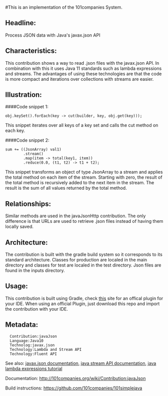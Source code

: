 #This is an implementation of the 101companies System.

## Headline: 
Process JSON data with Java's javax.json API

## Characteristics: 
This contribution shows a way to read .json files with the javax.json API.
In combination with this it uses Java 11 standards such as lambda expressions and streams.
The advantages of using these technologies are that the code is more compact 
and iterations over collections with streams are easier.

## Illustration: 
####Code snippet 1:
```
obj.keySet().forEach(key -> cut(builder, key, obj.get(key)));
```
This snippet iterates over all keys of a key set and calls the cut method on each key. 

####Code snippet 2:
```
sum += ((JsonArray) val1)
        .stream()
        .map(item -> total(key1, item))
        .reduce(0.0, (t1, t2) -> t1 + t2);
```
This snippet transforms an object of type JsonArray to a stream and 
applies the total method on each item of the stream. Starting with zero, 
the result of the total method is recursively added to the next item in the stream. 
The result is the sum of all values returned by the total method. 


## Relationships: 
Similar methods are used in the javaJsonHttp contribution.
The only difference is that URLs are used to retrieve .json files instead of 
having them locally saved. 

## Architecture: 
The contribution is built with the gradle build system so it corresponds to its standard architecture.
Classes for production are localed in the main directory and classes for test are localed in the test directory.
Json files are found in the inputs directory.

## Usage: 
This contribution is built using Gradle, check [this](https://docs.gradle.org/current/userguide/embedding.html) site for an offical plugin for your IDE. 
When using an official Plugin, just download this repo and import the contribution with your IDE.

## Metadata: 
      Contribution:javaJson
      Language:Java10
      Technolog:javax.json
      Technology:Lambda and Stream API
      Technology:Fluent API

See also: [javax.json documentation](https://docs.oracle.com/javaee/7/api/javax/json/package-summary.html), [java stream API documentation](https://docs.oracle.com/javase/8/docs/api/java/util/stream/package-summary.html), [java lambda expressions tutorial](https://docs.oracle.com/javase/tutorial/java/javaOO/lambdaexpressions.html)

Documentation: http://101companies.org/wiki/Contribution:javaJson

Build instructions: https://github.com/101companies/101simplejava
